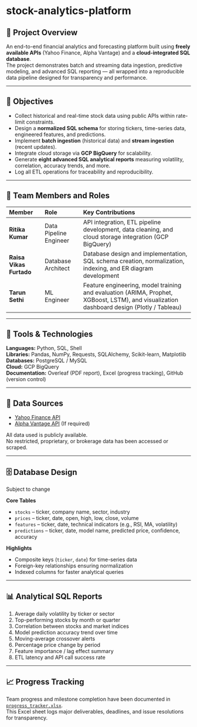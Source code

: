 # stock-analytics-platform

## 📘 Project Overview
An end-to-end financial analytics and forecasting platform built using **freely available APIs** (Yahoo Finance, Alpha Vantage) and a **cloud-integrated SQL database**.  
The project demonstrates batch and streaming data ingestion, predictive modeling, and advanced SQL reporting — all wrapped into a reproducible data pipeline designed for transparency and performance.

---

## 🎯 Objectives
- Collect historical and real-time stock data using public APIs within rate-limit constraints.  
- Design a **normalized SQL schema** for storing tickers, time-series data, engineered features, and predictions.  
- Implement **batch ingestion** (historical data) and **stream ingestion** (recent updates).  
- Integrate cloud storage via **GCP BigQuery** for scalability.  
- Generate **eight advanced SQL analytical reports** measuring volatility, correlation, accuracy trends, and more.  
- Log all ETL operations for traceability and reproducibility.

---

## 👥 Team Members and Roles
| Member | Role | Key Contributions |
|:--|:--|:--|
| **Ritika Kumar** | Data Pipeline Engineer | API integration, ETL pipeline development, data cleaning, and cloud storage integration (GCP BigQuery) |
| **Raisa Vikas Furtado** | Database Architect | Database design and implementation, SQL schema creation, normalization, indexing, and ER diagram development |
| **Tarun Sethi** | ML Engineer | Feature engineering, model training and evaluation (ARIMA, Prophet, XGBoost, LSTM), and visualization dashboard design (Plotly / Tableau) |

---

## 🧰 Tools & Technologies
**Languages:** Python, SQL, Shell  
**Libraries:** Pandas, NumPy, Requests, SQLAlchemy, Scikit-learn, Matplotlib  
**Databases:** PostgreSQL / MySQL  
**Cloud:** GCP BigQuery  
**Documentation:** Overleaf (PDF report), Excel (progress tracking), GitHub (version control)

---

## 🔗 Data Sources
- [Yahoo Finance API](https://finance.yahoo.com/)
- [Alpha Vantage API](https://www.alphavantage.co/documentation/) (If required)
  
All data used is publicly available.  
No restricted, proprietary, or brokerage data has been accessed or scraped.

---

## 🗄️ Database Design
Subject to change

**Core Tables**
- `stocks` – ticker, company name, sector, industry  
- `prices` – ticker, date, open, high, low, close, volume  
- `features` – ticker, date, technical indicators (e.g., RSI, MA, volatility)  
- `predictions` – ticker, date, model name, predicted price, confidence, accuracy  

**Highlights**
- Composite keys (`ticker`, `date`) for time-series data  
- Foreign-key relationships ensuring normalization  
- Indexed columns for faster analytical queries  

---

## 📊 Analytical SQL Reports
1. Average daily volatility by ticker or sector  
2. Top-performing stocks by month or quarter  
3. Correlation between stocks and market indices  
4. Model prediction accuracy trend over time  
5. Moving-average crossover alerts  
6. Percentage price change by period  
7. Feature importance / lag effect summary  
8. ETL latency and API call success rate  


---

## 📈 Progress Tracking
Team progress and milestone completion have been documented in  
[`progress_tracker.xlsx`](https://northeastern-my.sharepoint.com/:x:/r/personal/kumar_riti_northeastern_edu/Documents/progress_tracker.xlsx?d=wa7fec4b0e5154b40be4c327f848a7cf3&csf=1&web=1&e=UwO6qY).  
This Excel sheet logs major deliverables, deadlines, and issue resolutions for transparency.

